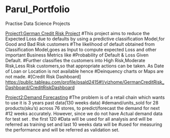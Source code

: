 # Parul_Portfolio
Practise Data Science Projects

[Project1:German Credit Risk Project](https://github.com/ps1608/ps_2019/edit/master/XlriExitProject_GermanCreditRisk)
#This project aims to reduce the Expected Loss due to defaults by using a predictive classification Model,for Good and Bad Risk customers
#The likelihood of default obtained from Classification Model,goes as Input to compute expected Loss and other important Business Metrics like
#Probability of Default & Loss Given Default.
#Further classifies the customers into High Risk,Moderate Risk,Less Risk customers,so that appropriate actions can be taken. As Date of Loan or Location is not available hence #Deinquency charts or Maps are not made.
#[Credit Risk Dashboard] https://public.tableau.com/profile/psald2415#!/vizhome/GermanCreditRisk_Dashboard/CreditRiskDashboard


[Project2:Demand Forecasting](https://github.com/ps1608/ps_2019/tree/master/DemandForecast)
#The problem is of a retail chain which wants to use it is 3 years past data(130 weeks data)
#demand/units_sold for 28 products(sku’s) across 76 stores, to predict/forecast the demand for next 
#12 weeks accurately. However, since we do not have Actual demand data for test set . the first 120
#Data will be used for all analysis and will be referred as training set  and last 10 weeks data will be
#used for measuring the performance and will be referred as validation set.
